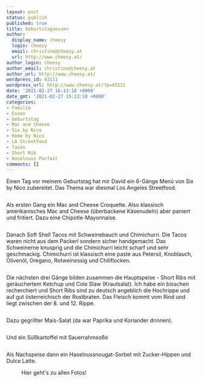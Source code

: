 ```yaml
---
layout: post
status: publish
published: true
title: Geburtstagsessen
author:
  display_name: cheesy
  login: cheesy
  email: christine@cheesy.at
  url: http://www.cheesy.at/
author_login: cheesy
author_email: christine@cheesy.at
author_url: http://www.cheesy.at/
wordpress_id: 43111
wordpress_url: http://www.cheesy.at/?p=43111
date: '2021-02-27 16:13:18 +0000'
date_gmt: '2021-02-27 15:13:18 +0000'
categories:
- Familie
- Essen
- Geburtstag
- Mac and Cheese
- Six by Nico
- Home by Nico
- LA Streetfood
- Tacos
- Short Rib
- Haselnuss Parfait
comments: []
---
```

<!-- wp:paragraph -->
Einen Tag vor meinem Geburtstag hat mir David ein 6-Gänge Menü von Six by Nico zubereitet. Das Thema war diesmal Los Angeles Streetfood.
<!-- /wp:paragraph -->
<!-- wp:image {"id":43094} -->
<figure class="wp-block-image"><img src="{% link _fotos/events/2021-2/home-by-nico-geburtstagsessen/Home-by-Nico-001.jpg %}" alt="" class="wp-image-43094"></figure>
<!-- /wp:image -->
<!-- wp:paragraph -->
Als ersten Gang ein Mac and Cheese Croquette. Also klassisch amerikanisches Mac and Cheese (überbackene Käsenudeln) aber paniert und fritiert. Dazu eine Chipotle-Mayonnaise.
<!-- /wp:paragraph -->
<!-- wp:image {"id":43099} -->
<figure class="wp-block-image"><img src="{% link _fotos/events/2021-2/home-by-nico-geburtstagsessen/Home-by-Nico-006.jpg %}" alt="" class="wp-image-43099"></figure>
<!-- /wp:image -->
<!-- wp:paragraph -->
Danach Soft Shell Tacos mit Schweinebauch und Chimichurri. Die Tacos waren nicht aus dem Packerl sondern sicher handgemacht. Das Schweinerne knusprig und die Chimichurri leicht scharf und sehr geschmackig. Chimichurri ist klassisch eine paste aus Petersil, Knoblauch, Olivenöl, Oregano, Rotweinessig und Chiliflocken.
<!-- /wp:paragraph -->
<!-- wp:image {"id":43100} -->
<figure class="wp-block-image"><img src="{% link _fotos/events/2021-2/home-by-nico-geburtstagsessen/Home-by-Nico-007.jpg %}" alt="" class="wp-image-43100"></figure>
<!-- /wp:image -->
<!-- wp:paragraph -->
Die nächsten drei Gänge bilden zusammen die Hauptspeise - Short Ribs mit geräuchertem Ketchup und Cole Slaw (Krautsalat). Ich habe ein bisschen recherchiert und Short Ribs sind zu deutsch angeblich die Hochrippe und auf gut österreichisch der Rostbraten. Das Fleisch kommt vom Rind und liegt zwischen der 8. und 12. Rippe.
<!-- /wp:paragraph -->
<!-- wp:image {"id":43101} -->
<figure class="wp-block-image"><img src="{% link _fotos/events/2021-2/home-by-nico-geburtstagsessen/Home-by-Nico-008.jpg %}" alt="" class="wp-image-43101"></figure>
<!-- /wp:image -->
<!-- wp:paragraph -->
Dazu gegrillter Mais-Salat (da war Paprika und Koriander drinnen).
<!-- /wp:paragraph -->
<!-- wp:image {"id":43102} -->
<figure class="wp-block-image"><img src="{% link _fotos/events/2021-2/home-by-nico-geburtstagsessen/Home-by-Nico-009.jpg %}" alt="" class="wp-image-43102"></figure>
<!-- /wp:image -->
<!-- wp:paragraph -->
Und ein Süßkartoffel mit Sauerrahmsoße
<!-- /wp:paragraph -->
<!-- wp:image {"id":43103} -->
<figure class="wp-block-image"><img src="{% link _fotos/events/2021-2/home-by-nico-geburtstagsessen/Home-by-Nico-010.jpg %}" alt="" class="wp-image-43103"></figure>
<!-- /wp:image -->
<!-- wp:paragraph -->
Als Nachspeise dann ein Haselnussnougat-Sorbet mit Zucker-Hippen und Dulce Latte.
<!-- /wp:paragraph -->
<!-- wp:image {"id":43104,"linkDestination":"custom"} -->
<figure class="wp-block-image"><a href="http://www.cheesy.at/fotos/events/2021-2/home-by-nico-geburtstagsessen/"><img src="{% link _fotos/events/2021-2/home-by-nico-geburtstagsessen/Home-by-Nico-011.jpg %}" alt="" class="wp-image-43104"></a><br>
<figcaption>Hier geht's zu allen Fotos!</figcaption>
</figure>
<!-- /wp:image -->

